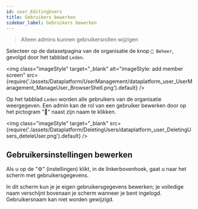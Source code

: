 ```yaml
---
id: user_EditingUsers
title: Gebruikers bewerken
sidebar_label: Gebruikers bewerken
---
```

> Alleen admins kunnen gebruikersrollen wijzigen

Selecteer op de datasetpagina van de organisatie de knop `🔧 Beheer`, gevolgd door het  tabblad `Leden`. 

<img class="imageStyle" target="_blank" alt="imageStyle: add member screen" src={require('./assets/Dataplatform/UserManagement/dataplatform_user_UserManagement_ManageUser_BrowserShell.png').default} />

Op het tabblad `Leden` worden alle gebruikers van de organisatie weergegeven. Een admin kan de rol van een gebruiker bewerken door op het pictogram "🔧" naast zijn naam te klikken.   

<img class="imageStyle" target="_blank" src={require('./assets/Dataplatform/DeletingUsers/dataplatform_user_DeletingUsers_deteleUser.png').default} /> 

## Gebruikersinstellingen bewerken 

Als u op de "⚙" (instellingen) klikt, in de linkerbovenhoek, gaat u naar het scherm met gebruikersgegevens. 

In dit scherm kun je je eigen gebruikersgegevens bewerken; je volledige naam verschijnt bovenaan je scherm wanneer je bent ingelogd. Gebruikersnaam kan niet worden gewijzigd.


 

 